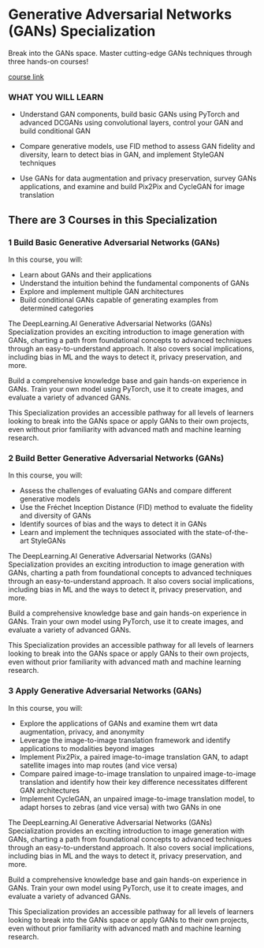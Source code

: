 # Generative Adversarial Networks (GANs) Specialization

Break into the GANs space. Master cutting-edge GANs techniques through three hands-on courses!

[course link](https://www.coursera.org/specializations/generative-adversarial-networks-gans)


### WHAT YOU WILL LEARN
- Understand GAN components, build basic GANs using PyTorch and advanced DCGANs using convolutional layers, control your GAN and build conditional GAN

- Compare generative models, use FID method to assess GAN fidelity and diversity, learn to detect bias in GAN, and implement StyleGAN techniques

- Use GANs for data augmentation and privacy preservation, survey GANs applications, and examine and build Pix2Pix and CycleGAN for image translation




## There are 3 Courses in this Specialization

### 1 Build Basic Generative Adversarial Networks (GANs)

In this course, you will:

- Learn about GANs and their applications
- Understand the intuition behind the fundamental components of GANs
- Explore and implement multiple GAN architectures
- Build conditional GANs capable of generating examples from determined categories

The DeepLearning.AI Generative Adversarial Networks (GANs) Specialization provides an exciting introduction to image generation with GANs, charting a path from foundational concepts to advanced techniques through an easy-to-understand approach. It also covers social implications, including bias in ML and the ways to detect it, privacy preservation, and more.

Build a comprehensive knowledge base and gain hands-on experience in GANs. Train your own model using PyTorch, use it to create images, and evaluate a variety of advanced GANs. 

This Specialization provides an accessible pathway for all levels of learners looking to break into the GANs space or apply GANs to their own projects, even without prior familiarity with advanced math and machine learning research.


### 2 Build Better Generative Adversarial Networks (GANs)

In this course, you will:

- Assess the challenges of evaluating GANs and compare different generative models
- Use the Fréchet Inception Distance (FID) method to evaluate the fidelity and diversity of GANs
- Identify sources of bias and the ways to detect it in GANs
- Learn and implement the techniques associated with the state-of-the-art StyleGANs

The DeepLearning.AI Generative Adversarial Networks (GANs) Specialization provides an exciting introduction to image generation with GANs, charting a path from foundational concepts to advanced techniques through an easy-to-understand approach. It also covers social implications, including bias in ML and the ways to detect it, privacy preservation, and more.

Build a comprehensive knowledge base and gain hands-on experience in GANs. Train your own model using PyTorch, use it to create images, and evaluate a variety of advanced GANs. 

This Specialization provides an accessible pathway for all levels of learners looking to break into the GANs space or apply GANs to their own projects, even without prior familiarity with advanced math and machine learning research.


### 3 Apply Generative Adversarial Networks (GANs)

In this course, you will:

- Explore the applications of GANs and examine them wrt data augmentation, privacy, and anonymity
- Leverage the image-to-image translation framework and identify applications to modalities beyond images
- Implement Pix2Pix, a paired image-to-image translation GAN, to adapt satellite images into map routes (and vice versa)
- Compare paired image-to-image translation to unpaired image-to-image translation and identify how their key difference necessitates different GAN architectures
- Implement CycleGAN, an unpaired image-to-image translation model, to adapt horses to zebras (and vice versa) with two GANs in one

The DeepLearning.AI Generative Adversarial Networks (GANs) Specialization provides an exciting introduction to image generation with GANs, charting a path from foundational concepts to advanced techniques through an easy-to-understand approach. It also covers social implications, including bias in ML and the ways to detect it, privacy preservation, and more.

Build a comprehensive knowledge base and gain hands-on experience in GANs. Train your own model using PyTorch, use it to create images, and evaluate a variety of advanced GANs. 

This Specialization provides an accessible pathway for all levels of learners looking to break into the GANs space or apply GANs to their own projects, even without prior familiarity with advanced math and machine learning research.











